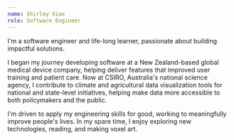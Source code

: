 ```yaml
---
name: Shirley Xiao
role: Software Engineer
---
```


I'm a software engineer and life-long learner, passionate about building impactful solutions.

I began my journey developing software at a New Zealand-based global medical device company, helping deliver features that improved user training and patient care. Now at CSIRO, Australia's national science agency, I contribute to climate and agricultural data visualization tools for national and state-level initiatives, helping make data more accessible to both policymakers and the public.

I'm driven to apply my engineering skills for good, working to meaningfully improve people's lives. In my spare time, I enjoy exploring new technologies, reading, and making voxel art.